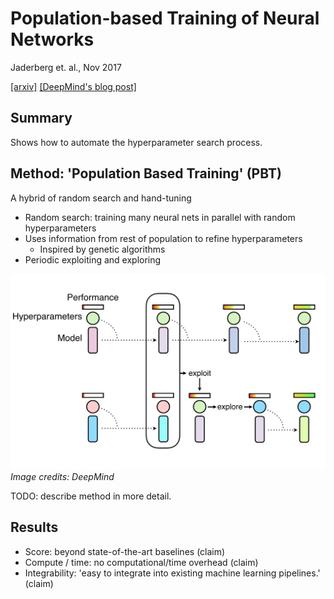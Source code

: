 # Population-based Training of Neural Networks

Jaderberg et. al., Nov 2017

[[arxiv]](https://arxiv.org/abs/1711.09846) [[DeepMind's blog post]](https://deepmind.com/blog/population-based-training-neural-networks/)

## Summary

Shows how to automate the hyperparameter search process.

## Method: 'Population Based Training' (PBT)

A hybrid of random search and hand-tuning
- Random search: training many neural nets in parallel with random hyperparameters
- Uses information from rest of population to refine hyperparameters
	- Inspired by genetic algorithms
- Periodic exploiting and exploring

![](images/pbt-diagram.png)
*Image credits: DeepMind*

TODO: describe method in more detail.

## Results

- Score: beyond state-of-the-art baselines (claim)
- Compute / time: no computational/time overhead (claim)
- Integrability: 'easy to integrate into existing machine learning pipelines.' (claim)

